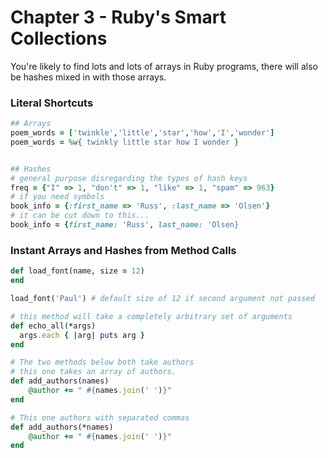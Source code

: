 # Chapter 3 - Ruby's Smart Collections

You're likely to find lots and lots of arrays in Ruby programs, there will also be hashes mixed in with those arrays.

### Literal Shortcuts

```ruby
## Arrays
poem_words = ['twinkle','little','star','how','I','wonder']
poem_words = %w{ twinkly little star how I wonder }


## Hashes
# general purpose disregarding the types of hash keys
freq = {"I" => 1, "don't" => 1, "like" => 1, "spam" => 963}
# if you need symbols
book_info = {:first_name => 'Russ', :last_name => 'Olsen'}
# it can be cut down to this...
book_info = {first_name: 'Russ', last_name: 'Olsen}

```


### Instant Arrays and Hashes from Method Calls

```ruby
def load_font(name, size = 12)
end

load_font('Paul') # default size of 12 if second argument not passed

# this method will take a completely arbitrary set of arguments
def echo_all(*args)
  args.each { |arg| puts arg }
end

# The two methods below both take authors
# this one takes an array of authors.
def add_authors(names)
    @author += " #{names.join(' ')}"
end

# This one authors with separated commas
def add_authors(*names)
    @author += " #{names.join(' ')}"
end
```

### 